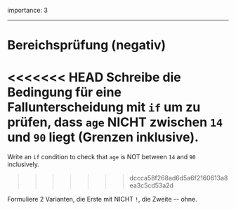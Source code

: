 importance: 3

---

# Bereichsprüfung (negativ)

<<<<<<< HEAD
Schreibe die Bedingung für eine Fallunterscheidung mit `if` um zu prüfen, dass `age` NICHT zwischen `14` und `90` liegt (Grenzen inklusive).
=======
Write an `if` condition to check that `age` is NOT between `14` and `90` inclusively.
>>>>>>> dccca58f268ad6d5a6f2160613a8ea3c5cd53a2d

Formuliere 2 Varianten, die Erste mit NICHT `!`, die Zweite -- ohne.
